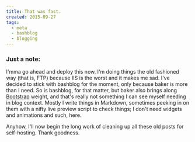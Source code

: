 ```yaml
---
title: That was fast.
created: 2015-09-27
tags:
  - meta
  - bashblog
  - blogging
---
```


### Just a note:

I'mma go ahead and deploy this now. I'm doing things the old fashioned way (that is, FTP) because IIS is the worst and it makes me sad. I've decided to stick with bashblog for the moment, only because baker is more than I need. So is bashblog, for that matter, but baker also brings along [Bootstrap](http://getbootstrap.com) weight, and that's really not something I can see myself needing in blog context. Mostly I write things in Markdown, sometimes peeking in on them with a nifty live preview script to check things; I don't need widgets and animations and such, here.

Anyhow, I'll now begin the long work of cleaning up all these old posts for self-hosting. Thank goodness.
